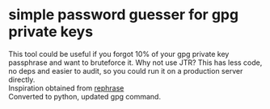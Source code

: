 # simple password guesser for gpg private keys

This tool could be useful if you forgot 10% of your gpg private key passphrase and want to bruteforce it. Why not use JTR? This has less code, no deps and easier to audit, so you could run it on a production server directly.  
Inspiration obtained from [rephrase](https://roguedaemon.net/rephrase/)  
Converted to python, updated gpg command.

